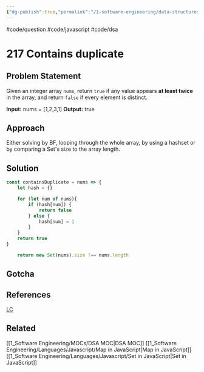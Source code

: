 ```yaml
---
{"dg-publish":true,"permalink":"/1-software-engineering/data-structures-and-algorithms/leetcode/arrays/217-contains-duplicate/","tags":["code/dsa/technique"],"created":"2023-07-18T07:20:56.533-05:00","updated":"2023-10-05T07:42:21.826-05:00"}
---
```


#code/question #code/javascript #code/dsa
# 217 Contains duplicate

## Problem Statement
Given an integer array `nums`, return `true` if any value appears **at least twice** in the array, and return `false` if every element is distinct.

**Input:** nums = [1,2,3,1]
**Output:** true
## Approach
Either solving by BF, looping through the whole array, by using a hashset or by comparing a Set's size to the array length.
## Solution
```javascript
const containsDuplicate = nums => {
	let hash = {}

	for (let num of nums){
		if (hash[num]) {
			return false
		} else {
			hash[num] = 1
		}
	}
	return true
}
```

```javascript
    return new Set(nums).size !== nums.length
```
## Gotcha

## References
[LC](https://leetcode.com/problems/contains-duplicate/description/)
## Related
[[1_Software Engineering/MOCs/DSA MOC\|DSA MOC]]
[[1_Software Engineering/Languages/Javascript/Map in JavaScript\|Map in JavaScript]]
[[1_Software Engineering/Languages/Javascript/Set in JavaScript\|Set in JavaScript]]